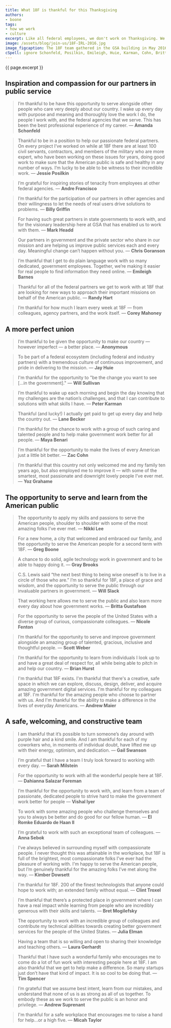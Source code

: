 ```yaml
---
title: What 18F is thankful for this Thanksgiving
authors:
- boone
tags:
- how we work
- culture
excerpt: Like all federal employees, we don't work on Thanksgiving. We do work on the day after, though, and this year we thought we'd pause to take a moment and reflect. Here are a few things that we're thankful for, what brings meaning to our lives, and what brings us to work every day.
image: /assets/blog/join-us/18F-IRL-2016.jpg
image_figcaption: The 18F team gathered in the GSA building in May 2016.
cSpell: ignore Schonfeld, Posilkin, Emileigh, Huie, Karman, Cohn, Britta, Gustafson, Fenton, Milstein, Vishal, Iyer, Elman, Kimber, Dowsett, Troxel, Romke, Haan
---
```


{{ page.excerpt }}

## Inspiration and compassion for our partners in public service

> I’m thankful to be have this opportunity to serve alongside other people who care very deeply about our country. I wake up every day with purpose and meaning and thoroughly love the work I do, the people I work with, and the federal agencies that we serve. This has been the best professional experience of my career. — **Amanda Schonfeld**

> Thankful to be in a position to help our passionate federal partners. On every project I’ve worked on while at 18F there are at least 100 civil servants, contractors, and members of the military who are more expert, who have been working on these issues for years, doing good work to make sure that the American public is safe and healthy in any number of ways. I’m lucky to be able to be witness to their incredible work. — **Jessie Posilkin**

> I’m grateful for inspiring stories of tenacity from employees at other federal agencies. — **Andre Francisco**

> I’m thankful for the participation of our partners in other agencies and their willingness to let the needs of real users drive solutions to problems. — **Billy Griffin**

> For having such great partners in state governments to work with, and for the visionary leadership here at GSA that has enabled us to work with them. — **Mark Headd**

> Our partners in government and the private sector who share in our mission and are helping us improve public services each and every day. Meaningful change can’t happen without you. — **Chris Goranson**

> I’m thankful that I get to do plain language work with so many dedicated, government employees. Together, we’re making it easier for real people to find information they need online. — **Emileigh Barnes**

> Thankful for all of the federal partners we get to work with at 18F that are looking for new ways to approach their important missions on behalf of the American public. — **Randy Hart**

> I’m thankful for how much I learn every week at 18F — from colleagues, agency partners, and the work itself. — **Corey Mahoney**

## A more perfect union

> I’m thankful to be given the opportunity to make our country — however imperfect — a better place. — **Anonymous**

> To be part of a federal ecosystem (including federal and industry partners) with a tremendous culture of continuous improvement, and pride in delivering to the mission. — **Jay Huie**

> I'm thankful for the opportunity to "be the change you want to see [...in the government]." — **Will Sullivan**

> I’m thankful to wake up each morning and begin the day knowing that my challenges are the nation’s challenges, and that I can contribute to solutions with what skills I have. — **Peter Karman**

> Thankful (and lucky!) I actually get paid to get up every day and help the country out. — **Lane Becker**

> I'm thankful for the chance to work with a group of such caring and talented people and to help make government work better for all people. — **Maya Benari**

> I’m thankful for the opportunity to make the lives of every American just a little bit better. — **Zac Cohn**

> I’m thankful that this country not only welcomed me and my family ten years ago, but also employed me to improve it — with some of the smartest, most passionate and downright lovely people I’ve ever met. — **Yoz Grahame**

## The opportunity to serve and learn from the American public

> The opportunity to apply my skills and passions to serve the American people, shoulder to shoulder with some of the most amazing folks I’ve ever met. — **Nikki Lee**

> For a new home, a city that welcomed and embraced our family, and the opportunity to serve the American people for a second term with 18F. — **Greg Boone**

> A chance to do solid, agile technology work in government and to be able to happy doing it. — **Gray Brooks**

> C.S. Lewis said “the next best thing to being wise oneself is to live in a circle of those who are.” I’m so thankful for 18F, a place of grace and wisdom, and the opportunity to serve the public through our invaluable partners in government. — **Will Slack**

> That working here allows me to serve the public and also learn more every day about how government works. — **Britta Gustafson**

> For the opportunity to serve the people of the United States with a diverse group of curious, compassionate colleagues. — **Nicole Fenton**

> I’m thankful for the opportunity to serve and improve government alongside an amazing group of talented, gracious, inclusive and thoughtful people. — **Scott Weber**

> I’m thankful for the opportunity to learn from individuals I look up to and have a great deal of respect for, all while being able to pitch in and help our country. — **Brian Hurst**

> I'm thankful that 18F exists. I'm thankful that there's a creative, safe space in which we can explore, discuss, design, deliver, and acquire amazing government digital services. I'm thankful for my colleagues at 18F. I'm thankful for the amazing people who choose to partner with us. And I'm thankful for the ability to make a difference in the lives of everyday Americans. — **Andrew Maier**

## A safe, welcoming, and constructive team

> I am thankful that it’s possible to turn someone’s day around with purple hair and a kind smile. And I am thankful for each of my coworkers who, in moments of individual doubt, have lifted me up with their energy, optimism, and dedication. — **Gail Swanson**

> I’m grateful that I have a team I truly look forward to working with every day. — **Sarah Milstein**

> For the opportunity to work with all the wonderful people here at 18F. — **Dahianna Salazar Foreman**

> I’m thankful for the opportunity to work with, and learn from a team of passionate, dedicated people to strive hard to make the government work better for people — **Vishal Iyer**

> To work with some amazing people who challenge themselves and you to always be better and do good for our fellow human. — **El Romke Eduardo de Haan II**

> I’m grateful to work with such an exceptional team of colleagues. — **Anna Sebok**

> I’ve always believed in surrounding myself with compassionate people. I never thought this was attainable in the workplace, but 18F is full of the brightest, most compassionate folks I’ve ever had the pleasure of working with. I'm happy to serve the American people, but I’m genuinely thankful for the amazing folks I’ve met along the way. — **Kimber Dowsett**

> I'm thankful for 18F. 200 of the finest technologists that anyone could hope to work with; an extended family without equal. — **Clint Troxel**

> I’m thankful that there’s a protected place in government where I can have a real impact while learning from people who are incredibly generous with their skills and talents. — **Bret Mogilefsky**

> The opportunity to work with an incredible group of colleagues and contribute my technical abilities towards creating better government services for the people of the United States. — **Julia Elman**

> Having a team that is so willing and open to sharing their knowledge and teaching others. — **Laura Gerhardt**

> Thankful that I have such a wonderful family who encourages me to come do a lot of fun work with interesting people here at 18F. I am also thankful that we get to help make a difference. So many startups just don’t have that kind of impact. It is so cool to be doing that. — **Tim Spencer**

> I’m grateful that we assume best intent, learn from our mistakes, and understand that none of us is as strong as all of us together. To embody these as we work to serve the public is an honor and privilege. — **Andrew Suprenant**

> I'm thankful for a safe workplace that encourages me to raise a hand for help...or a high five. — **Micah Taylor**
